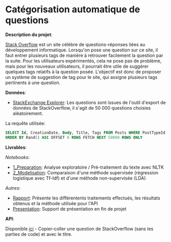 # Catégorisation automatique de questions

**Description du projet**:

[Stack Overflow](https://stackoverflow.com/questions) est un site célèbre de questions-réponses liées au développement informatique.
Lorsqu'on pose une question sur ce site, il faut entrer plusieurs tags de manière à retrouver facilement la question par la suite. 
Pour les utilisateurs expérimentés, cela ne pose pas de problème, mais pour les nouveaux utilisateurs, il pourrait être utile de suggérer 
quelques tags relatifs à la question posée.
L'objectif est donc de proposer un système de suggestion de tag pour le site, qui assigne plusieurs tags pertinents à une question.

**Données**:
* [StackExchange Explorer](https://data.stackexchange.com/stackoverflow/query/new): 
Les questions sont issues de l'outil d'export de données de StackOverflow, il s'agit de 50 000 questions choisies aléatoirement.

La requête utilisée:
```sql
SELECT Id, CreationDate, Body, Title, Tags FROM Posts WHERE PostTypeId = 1
ORDER BY Rand() ASC OFFSET 0 ROWS FETCH NEXT 50000 ROWS ONLY
```

**Livrables**:

*Notebooks*:
* [1_Preparation](1_Preparation.ipynb): Analyse exploratoire / Pré-traitement du texte avec NLTK
* [2_Modelisation](2_Modelisation.ipynb): Comparaison d'une méthode supervisée (régression logistique avec Tf-Idf) et d'une 
méthode non-supervisée (LDA)

*Autres*:
* [Rapport](Rapport.pdf): Présente les différentents traitements effectués, les résultats obtenus et la méthode utilisée pour l'API
* [Presentation](Presentation.pdf): Support de présentation en fin de projet

**API**:

Disponible [ici](http://weber-thomas.fr/ocr/project6) - Copier-coller une question de StackOverflow (sans les parties de code) et avec 
le titre.
